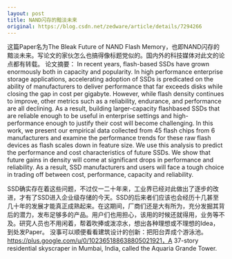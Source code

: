 ```yaml
---
layout: post
title: NAND闪存的黯淡未来
original: https://blog.csdn.net/zedware/article/details/7294266
---
```

这篇Paper名为The Bleak Future of NAND Flash Memory，也即NAND闪存的黯淡未来。写论文的家伙怎么也搞得像标题党似的。国内外的科技媒体对此文的论点都有转载。
论文摘要：
In recent years, flash-based SSDs have grown enormously both in capacity and popularity. In high performance enterprise storage applications, accelerating adoption of SSDs is predicated on the ability of manufacturers to deliver performance that far exceeds
 disks while closing the gap in cost per gigabyte. However, while flash density continues to improve, other metrics such as a reliability, endurance, and performance are all declining. As a result, building larger-capacity flashbased SSDs that are reliable
 enough to be useful in enterprise settings and high-performance enough to justify their cost will become challenging.
In this work, we present our empirical data collected from 45 flash chips from 6 manufacturers and examine the performance trends for these raw flash devices as
flash scales down in feature size. We use this analysis to predict the performance and cost characteristics of future SSDs. We show that future gains in density will come at significant drops in performance and reliability. As a result, SSD manufacturers and
 users will face a tough choice in trading off between cost, performance, capacity and reliability.

SSD确实存在着这些问题，不过仅一二十年来，工业界已经对此做出了逐步的改进，才有了SSD进入企业级存储的今天。SSD的后来者们应该也会经历十几甚至几十年的发展才能真正成熟起来。在这期间，厂商们还是大有所为，充分发掘其背后的潜力，发布足够多的产品。用户们也用担心，该用的时候还就得用，业务等不及。研究人员也不用闲着，帮着吹捧或泼凉水，想出各种理想或不理想的Idea，到处发Paper。
没事可以顺便看看建筑设计的创新：把阳台弄成个游泳池。https://plus.google.com/u/0/102365188638805021921，A 37-story residential skyscraper in Mumbai, India, called the Aquaria Grande Tower.

